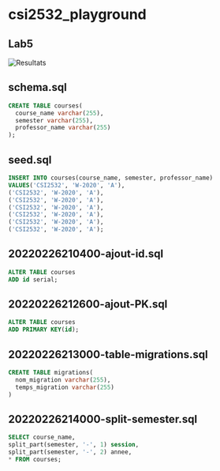 # csi2532_playground

## Lab5
![Resultats](https://github.com/robynlafleche/csi2532_playground/tree/laboratoire5/laboratoire5/Resultat.png "Resultat")

## schema.sql
```sql
CREATE TABLE courses(
  course_name varchar(255),
  semester varchar(255),
  professor_name varchar(255)
);
```

## seed.sql
```sql
INSERT INTO courses(course_name, semester, professor_name)
VALUES('CSI2532', 'W-2020', 'A'),
('CSI2532', 'W-2020', 'A'),
('CSI2532', 'W-2020', 'A'),
('CSI2532', 'W-2020', 'A'),
('CSI2532', 'W-2020', 'A'),
('CSI2532', 'W-2020', 'A'),
('CSI2532', 'W-2020', 'A');
```

## 20220226210400-ajout-id.sql
```sql
ALTER TABLE courses
ADD id serial;
```

## 20220226212600-ajout-PK.sql
```sql
ALTER TABLE courses
ADD PRIMARY KEY(id);
```

## 20220226213000-table-migrations.sql
```sql
CREATE TABLE migrations(
  nom_migration varchar(255),
  temps_migration varchar(255)
)
```

## 20220226214000-split-semester.sql
```sql
SELECT course_name,
split_part(semester, '-', 1) session,
split_part(semester, '-', 2) annee,
* FROM courses;
```
